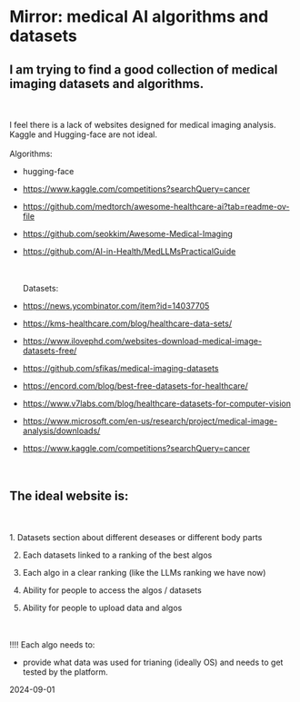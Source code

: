 # Mirror: medical AI algorithms and datasets

## I am trying to find a good collection of medical imaging datasets and algorithms.

<br>
<br>
I feel there is a lack of websites designed for medical imaging analysis. Kaggle and Hugging-face are not ideal.
<br>
<br>
Algorithms:

- hugging-face
- https://www.kaggle.com/competitions?searchQuery=cancer
- https://github.com/medtorch/awesome-healthcare-ai?tab=readme-ov-file
- https://github.com/seokkim/Awesome-Medical-Imaging
- https://github.com/AI-in-Health/MedLLMsPracticalGuide

  <br>
  <br>
  Datasets:

- https://news.ycombinator.com/item?id=14037705
- https://kms-healthcare.com/blog/healthcare-data-sets/
- https://www.ilovephd.com/websites-download-medical-image-datasets-free/
- https://github.com/sfikas/medical-imaging-datasets
- https://encord.com/blog/best-free-datasets-for-healthcare/
- https://www.v7labs.com/blog/healthcare-datasets-for-computer-vision
- https://www.microsoft.com/en-us/research/project/medical-image-analysis/downloads/
- https://www.kaggle.com/competitions?searchQuery=cancer
  <br>
  <br>
  <br>

## The ideal website is:

<br>
<br>
1. Datasets section about different deseases or different body parts

2. Each datasets linked to a ranking of the best algos

3. Each algo in a clear ranking (like the LLMs ranking we have now)

4. Ability for people to access the algos / datasets

5. Ability for people to upload data and algos

<br>
<br>
!!!! Each algo needs to:

- provide what data was used for trianing (ideally OS) and needs to get tested by the platform.

2024-09-01
